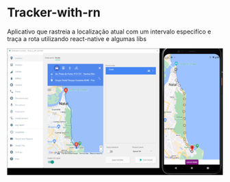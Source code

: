 # Tracker-with-rn

Aplicativo que rastreia a localização atual com um intervalo especifíco e traça a rota utilizando react-native e algumas libs

![](assets/imagem.png)
